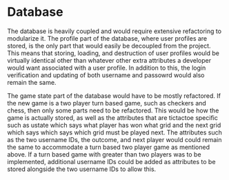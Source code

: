 # Database

The database is heavily coupled and would require extensive refactoring to modularize it. The profile part of the database, where user profiles are stored, is the only part that would easily be decoupled from the project. This means that storing, loading, and destruction of user profiles would be virtually identical other than whatever other extra attributes a developer would want associated with a user profile. In addition to this, the login verification and updating of both username and passowrd would also remain the same.

The game state part of the database would have to be mostly refactored. If the new game is a two player turn based game, such as checkers and chess, then only some parts need to be refactored. This would be how the game is actually stored, as well as the attributes that are tictactoe specific such as ustate which says what player has won what grid and the next grid which says which says which grid must be played next. The attributes such as the two username IDs, the outcome, and next player would could remain the same to accommodate a turn based two player game as mentioned above. If a turn based game with greater than two players was to be implemented, additional username IDs could be added as attributes to be stored alongside the two username IDs to allow this. 